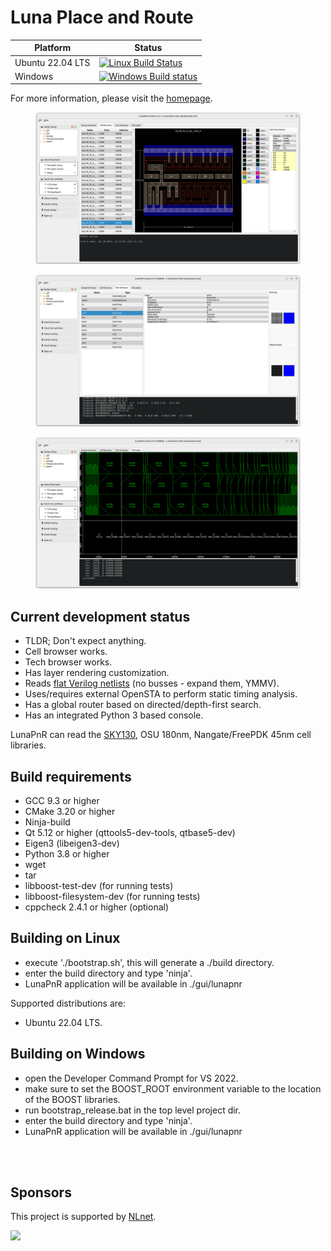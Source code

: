 <!--
SPDX-FileCopyrightText: 2021-2022 Niels Moseley, <asicsforthemasses@gmail.com>
SPDX-License-Identifier: GPL-3.0-only
-->
# Luna Place and Route

| Platform | Status |
| -------- | ------ |
| Ubuntu 22.04 LTS | [![Linux Build Status](https://www.travis-ci.com/asicsforthemasses/LunaPnR.svg?branch=stable)](https://www.travis-ci.com/asicsforthemasses/LunaPnR) |
| Windows | [![Windows Build status](https://ci.appveyor.com/api/projects/status/4nyinpf1ydmoeggp/branch/stable?svg=true)](https://ci.appveyor.com/project/asicsforthemasses/lunapnr/branch/stable) |

For more information, please visit the [homepage](https://www.asicsforthemasses.com "Luna PnR homepage").

<figure><img src="doc/screenshots/cellbrowser_2022.png"></figure>
<figure><img src="doc/screenshots/techbrowser_2022.png"></figure>
<figure><img src="doc/screenshots/mac32_floorplan_2022.png"></figure>

## Current development status
* TLDR; Don't expect anything.
* Cell browser works.
* Tech browser works.
* Has layer rendering customization.
* Reads [flat Verilog netlists](https://github.com/asicsforthemasses/LunaPnR/tree/main/test/files/verilog) (no busses - expand them, YMMV).
* Uses/requires external OpenSTA to perform static timing analysis.
* Has a global router based on directed/depth-first search.
* Has an integrated Python 3 based console.

LunaPnR can read the [SKY130](https://github.com/asicsforthemasses/sky130_testing), OSU 180nm, Nangate/FreePDK 45nm cell libraries.

## Build requirements
* GCC 9.3 or higher
* CMake 3.20 or higher
* Ninja-build
* Qt 5.12 or higher (qttools5-dev-tools, qtbase5-dev)
* Eigen3 (libeigen3-dev)
* Python 3.8 or higher
* wget
* tar
* libboost-test-dev (for running tests)
* libboost-filesystem-dev (for running tests)
* cppcheck 2.4.1 or higher (optional)

## Building on Linux
* execute './bootstrap.sh', this will generate a ./build directory.
* enter the build directory and type 'ninja'.
* LunaPnR application will be available in ./gui/lunapnr

Supported distributions are:
* Ubuntu 22.04 LTS.

## Building on Windows
* open the Developer Command Prompt for VS 2022.
* make sure to set the BOOST_ROOT environment variable to the location of the BOOST libraries.
* run bootstrap_release.bat in the top level project dir.
* enter the build directory and type 'ninja'.
* LunaPnR application will be available in ./gui/lunapnr

<br/><br/>
## Sponsors
This project is supported by [NLnet](https://nlnet.nl/).

<img src="https://nlnet.nl/logo/banner.svg">
